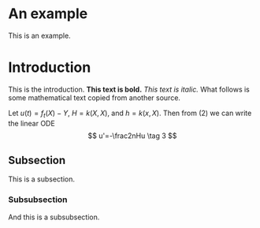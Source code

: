 # An example

This is an example.

# Introduction

This is the introduction. **This text is bold.** *This text is italic.* What follows is some mathematical text copied from another source.

Let $u(t)=f_t(X)-Y$, $H=k(X,X)$, and $h=k(x,X)$. Then from $(2)$ we can write the linear ODE
$$
u'=-\frac2nHu \tag 3
$$

## Subsection

This is a subsection.

### Subsubsection

And this is a subsubsection.